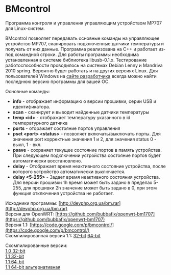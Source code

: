 BMcontrol
=========

Программа контроля и управления управляющим устройством MP707 для Linux-систем. 

BMcontrol позволяет передавать основные команды на управляющее устройство MP707, сканировать подключенные датчики температуры и получать от них данные. Программа реализована на С++ и работает из-под командной строки. Для работы программы необходима установленная в системе библиотека libusb-0.1.x. 
Тестирование работоспособности проводилось на системах Debian Lenny и Mandriva 2010 spring. Вероятно будет работать и на других версиях Linux.
Для пользователей Windows на [сайте разработчика](http://usbsergdev.narod.ru/BM1707/BM1707.html) всегда можно найти последнюю версию программы для вашей ОС.

Основные команды:
* **info** - отображает информацию о версии прошивки, серии USB и идентификатора.
* **scan** - сканирует и выводит найденные датчики температуры
* **temp \<id\>** - отображает температуру указанного в id температурного датчика
* **ports** - оторажает состояние портов управления
* **pset \<port\> \<status\>** - позволяет включать/выключать порты. Для значения port корректные значения 1 и 2, для значения status 0 - выкл, 1 - вкл.
* **psave** - сохраняет текущее состояние портов в память устройства. При следующем подключении устройства состояние портов будет автоматически восстановлено.
* **delay** - Отображает время неактивного состояние устройства, после которого устройство автоматически выключается.
* **delay \<5-255\>** - Задает время неактивного состояния устройства. Для версии прошивки 1h время может быть задано в пределах 5-255, для прошивки 2h значение может быть задано в 0, при этом функция отключения устройства не работает.


Исходники программы: [http://devphp.org.ua/bm.rar](http://devphp.org.ua/bm.rar)  
Версия для OpenWRT: [https://github.com/bubbafix/openwrt-bm1707](https://github.com/bubbafix/openwrt-bm1707)  
Версия 1.1: [https://code.google.com/p/bmcontrol/](https://code.google.com/p/bmcontrol/)  
Скомпилированная версия 1.1: [32-bit](http://devphp.org.ua/bmcontrol1.1_exec.tar.bz2) [64-bit](http://devphp.org.ua/bmcontrol1.1_64exec.tar.bz2)  

Скомпилированные версии:  
[1.0 32-bit](https://github.com/and-rom/bmcontrol/raw/master/bin/bmcontrol_x32_1.0)  
[1.1 32-bit](https://github.com/and-rom/bmcontrol/raw/master/bin/bmcontrol_x32_1.1)  
[1.1 64-bit](https://github.com/and-rom/bmcontrol/raw/master/bin/bmcontrol_x64_1.1)  
[1.1 64-bit альтернативная](https://github.com/and-rom/bmcontrol/raw/master/bin/bmcontrol_x64_1.1_alt)  
